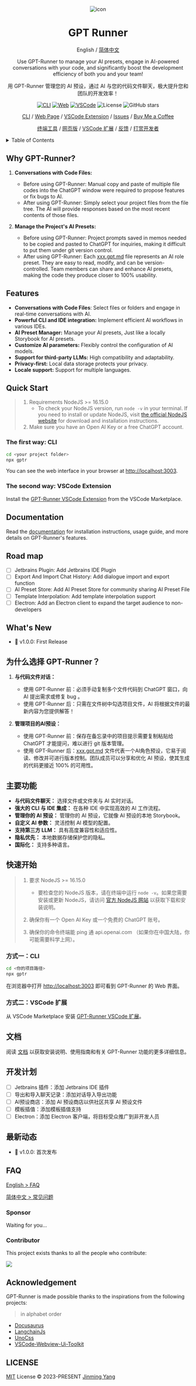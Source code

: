 <div align="center">
<img src="./website/static/img/svg/logo-text.svg" alt="icon"/>

<h1 align="center">GPT Runner</h1>

English / [简体中文](https://github.com/nicepkg/gpt-runner/tree/main/README_CN.md)

Use GPT-Runner to manage your AI presets, engage in AI-powered conversations with your code, and significantly boost the development efficiency of both you and your team!

用 GPT-Runner 管理您的 AI 预设，通过 AI 与您的代码文件聊天，极大提升您和团队的开发效率！

[![CLI][cli-image]][cli-url]
[![Web][web-image]][web-url]
[![VSCode][vscode-image]][vscode-url]
![License](https://img.shields.io/github/license/nicepkg/gpt-runner)
![GitHub stars](https://img.shields.io/github/stars/nicepkg/gpt-runner?style=social)


[CLI](https://github.com/nicepkg/gpt-runner/tree/main/packages/gpt-runner-cli/) / [Web Page](https://github.com/nicepkg/gpt-runner/tree/main/packages/gpt-runner-web/) / [VSCode Extension](https://github.com/nicepkg/gpt-runner/tree/main/packages/gpt-runner-vscode/) / [Issues](https://github.com/nicepkg/gpt-runner/issues) / [Buy Me a Coffee](https://bmc.link/jinmingyang)

[终端工具](https://github.com/nicepkg/gpt-runner/tree/main/packages/gpt-runner-cli/) / [网页版](https://github.com/nicepkg/gpt-runner/tree/main/packages/gpt-runner-web/) / [VSCode 扩展](https://github.com/nicepkg/gpt-runner/tree/main/packages/gpt-runner-vscode/) / [反馈](https://github.com/Yidadaa/ChatGPT-Next-Web/issues) / [打赏开发者](https://github.com/nicepkg/gpt-runner/assets/35005637/98a4962a-8a2e-4177-8781-1e1ee886ecdc)

[cli-url]: https://github.com/nicepkg/gpt-runner/tree/main/packages/gpt-runner-cli/
[cli-image]: https://img.shields.io/badge/CLI-Node.js-green?logo=node.js
[web-url]: https://github.com/nicepkg/gpt-runner/tree/main/packages/gpt-runner-web/
[web-image]: https://img.shields.io/badge/Web-React-blue?logo=react
[vscode-url]: https://github.com/nicepkg/gpt-runner/tree/main/packages/gpt-runner-vscode/
[vscode-image]: https://img.shields.io/badge/VSCode-Extension-blue?logo=visualstudiocode

</div>

<details>
<summary>Table of Contents</summary><br>

- [Why GPT-Runner?](#why-gpt-runner)
- [Features](#features)
- [Quick Start](#quick-start)
  - [The first way: CLI](#the-first-way-cli)
  - [The second way:  VSCode Extension](#the-second-way--vscode-extension)
- [Documentation](#documentation)
- [Road map](#road-map)
- [What's New](#whats-new)
- [为什么选择 GPT-Runner？](#为什么选择-gpt-runner)
- [主要功能](#主要功能)
- [快速开始](#快速开始)
  - [方式一：CLI](#方式一cli)
  - [方式二：VSCode 扩展](#方式二vscode-扩展)
- [文档](#文档)
- [开发计划](#开发计划)
- [最新动态](#最新动态)
- [FAQ](#faq)
  - [Sponsor](#sponsor)
  - [Contributor](#contributor)
- [Acknowledgement](#acknowledgement)
- [LICENSE](#license)

<br></details>

## Why GPT-Runner?

1. **Conversations with Code Files:** 
    - Before using GPT-Runner: Manual copy and paste of multiple file codes into the ChatGPT window were required to propose features or fix bugs to AI.
    - After using GPT-Runner: Simply select your project files from the file tree. The AI will provide responses based on the most recent contents of those files.

2. **Manage the Project's AI Presets:** 
    - Before using GPT-Runner: Project prompts saved in memos needed to be copied and pasted to ChatGPT for inquiries, making it difficult to put them under git version control.
    - After using GPT-Runner: Each [xxx.gpt.md](https://github.com/nicepkg/gpt-runner/tree/main/docs/example.gpt.md) file represents an AI role preset. They are easy to read, modify, and can be version-controlled. Team members can share and enhance AI presets, making the code they produce closer to 100% usability.


## Features

- **Conversations with Code Files**: Select files or folders and engage in real-time conversations with AI.
- **Powerful CLI and IDE integration:** Implement efficient AI workflows in various IDEs.
- **AI Preset Manager:** Manage your AI presets, Just like a locally Storybook for AI presets.
- **Customize AI parameters:** Flexibly control the configuration of AI models.
- **Support for third-party LLMs:** High compatibility and adaptability.
- **Privacy-first:** Local data storage protects your privacy.
- **Locale support:** Support for multiple languages.

## Quick Start

> 1. Requirements NodeJS >= 16.15.0
>     - To check your NodeJS version, run `node -v` in your terminal. If you need to install or update NodeJS, visit [the official NodeJS website](https://nodejs.org/) for download and installation instructions.
> 2. Make sure you have an Open AI Key or a free ChatGPT account.

### The first way: CLI

```bash
cd <your project folder>
npx gptr
```

You can see the web interface in your browser at [http://localhost:3003](http://localhost:3003).

### The second way:  VSCode Extension

Install the [GPT-Runner VSCode Extension](https://marketplace.visualstudio.com/items?itemName=nicepkg.gpt-runner) from the VSCode Marketplace.

## Documentation

Read the [documentation](https://gpt-runner.nicepkg.cn/) for installation instructions, usage guide, and more details on GPT-Runner's features.

## Road map

- [ ] Jetbrains Plugin: Add Jetbrains IDE Plugin
- [ ] Export And Import Chat History: Add dialogue import and export function
- [ ] AI Preset Store: Add AI Preset Store for community sharing AI Preset File
- [ ] Template Interpolation: Add template interpolation support
- [ ] Electron: Add an Electron client to expand the target audience to non-developers

## What's New

- 🚀 v1.0.0: First Release

## 为什么选择 GPT-Runner？

1. **与代码文件对话：** 
    - 使用 GPT-Runner 前：必须手动复制多个文件代码到 ChatGPT 窗口，向 AI 提出需求或修复 bug 。
    - 使用 GPT-Runner 后：只需在文件树中勾选项目文件，AI 将根据文件的最新内容为您提供解答！

2. **管理项目的AI预设：** 
    - 使用 GPT-Runner 前：保存在备忘录中的项目提示需要复制粘贴给 ChatGPT 才能提问，难以进行 git 版本管理。
    - 使用 GPT-Runner 后：[xxx.gpt.md](https://github.com/nicepkg/gpt-runner/tree/main/docs/example-cn.gpt.md) 文件代表一个AI角色预设，它易于阅读、修改并可进行版本控制。团队成员可以分享和优化 AI 预设，使其生成的代码更接近 100% 的可用性。

## 主要功能

- **与代码文件聊天：** 选择文件或文件夹与 AI 实时对话。
- **强大的 CLI 与 IDE 集成：** 在各种 IDE 中实现高效的 AI 工作流程。
- **管理你的 AI 预设：** 管理你的 AI 预设，它就像 AI 预设的本地 Storybook。
- **自定义 AI 参数：** 灵活控制 AI 模型的配置。
- **支持第三方 LLM：** 具有高度兼容性和适应性。
- **隐私优先：** 本地数据存储保护您的隐私。
- **国际化：** 支持多种语言。

## 快速开始

> 1. 要求 NodeJS >= 16.15.0
>    - 要检查您的 NodeJS 版本，请在终端中运行 `node -v`。如果您需要安装或更新 NodeJS，请访问 [官方 NodeJS 网站](https://nodejs.org/) 以获取下载和安装说明。
>
> 2. 确保你有一个 Open AI Key 或一个免费的 ChatGPT 账号。
> 3. 确保你的命令终端能 ping 通 api.openai.com （如果你在中国大陆，你可能需要科学上网）。

### 方式一：CLI

```bash
cd <你的项目路径>
npx gptr
```

在浏览器中打开 [http://localhost:3003](http://localhost:3003) 即可看到 GPT-Runner 的 Web 界面。

### 方式二：VSCode 扩展

从 VSCode Marketplace 安装 [GPT-Runner VSCode 扩展](https://marketplace.visualstudio.com/items?itemName=nicepkg.gpt-runner)。

## 文档

阅读 [文档](https://gpt-runner.nicepkg.cn/) 以获取安装说明、使用指南和有关 GPT-Runner 功能的更多详细信息。

## 开发计划

- [ ] Jetbrains 插件：添加 Jetbrains IDE 插件
- [ ] 导出和导入聊天记录：添加对话导入导出功能
- [ ] AI预设商店：添加 AI 预设商店以供社区共享 AI 预设文件
- [ ] 模板插值：添加模板插值支持
- [ ] Electron：添加 Electron 客户端，将目标受众推广到非开发人员

## 最新动态

- 🚀 v1.0.0: 首次发布

## FAQ

[English > FAQ](https://github.com/nicepkg/gpt-runner/tree/main/docs/faq-en.md)

[简体中文 > 常见问题](https://github.com/nicepkg/gpt-runner/tree/main/docs/faq-cn.md)

### Sponsor

Waiting for you...

### Contributor

This project exists thanks to all the people who contribute:

<a href="https://github.com/nicepkg/gpt-runner/graphs/contributors">
  <img src="https://contrib.rocks/image?repo=nicepkg/gpt-runner" />
</a>

## Acknowledgement

GPT-Runner is made possible thanks to the inspirations from the following projects:

> in alphabet order

- [Docusaurus](https://github.com/facebook/docusaurus)
- [LangchainJs](https://github.com/hwchase17/langchainjs)
- [UnoCss](https://github.com/unocss/unocss)
- [VSCode-Webview-Ui-Toolkit](https://github.com/microsoft/vscode-webview-ui-toolkit)

## LICENSE

[MIT](https://github.com/nicepkg/gpt-runner/tree/main/LICENSE) License &copy; 2023-PRESENT [Jinming Yang](https://github.com/2214962083)
